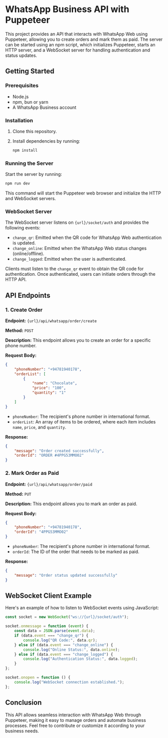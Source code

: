 # WhatsApp Business API with Puppeteer

This project provides an API that interacts with WhatsApp Web using Puppeteer, allowing you to create orders and mark them as paid. The server can be started using an npm script, which initializes Puppeteer, starts an HTTP server, and a WebSocket server for handling authentication and status updates.

## Getting Started

### Prerequisites

-   Node.js
-   npm, bun or yarn
-   A WhatsApp Business account

### Installation

1. Clone this repository.
2. Install dependencies by running:

    ```bash
    npm install
    ```

### Running the Server

Start the server by running:

```bash
npm run dev
```

This command will start the Puppeteer web browser and initialize the HTTP and WebSocket servers.

### WebSocket Server

The WebSocket server listens on `{url}/socket/auth` and provides the following events:

-   `change_qr`: Emitted when the QR code for WhatsApp Web authentication is updated.
-   `change_online`: Emitted when the WhatsApp Web status changes (online/offline).
-   `change_logged`: Emitted when the user is authenticated.

Clients must listen to the `change_qr` event to obtain the QR code for authentication. Once authenticated, users can initiate orders through the HTTP API.

## API Endpoints

### 1. Create Order

**Endpoint:** `{url}/api/whatsapp/order/create`

**Method:** `POST`

**Description:** This endpoint allows you to create an order for a specific phone number.

**Request Body:**

```json
{
    "phoneNumber": "+94781940178",
    "orderList": [
        {
            "name": "Chocolate",
            "price": "100",
            "quantity": "1"
        }
    ]
}
```

-   `phoneNumber`: The recipient's phone number in international format.
-   `orderList`: An array of items to be ordered, where each item includes `name`, `price`, and `quantity`.

**Response:**

```json
{
    "message": "Order created successfully",
    "orderId": "ORDER #4PPG53MMO02"
}
```

### 2. Mark Order as Paid

**Endpoint:** `{url}/api/whatsapp/order/paid`

**Method:** `PUT`

**Description:** This endpoint allows you to mark an order as paid.

**Request Body:**

```json
{
    "phoneNumber": "+94781940178",
    "orderId": "4PPG53MMO02"
}
```

-   `phoneNumber`: The recipient's phone number in international format.
-   `orderId`: The ID of the order that needs to be marked as paid.

**Response:**

```json
{
    "message": "Order status updated successfully"
}
```

## WebSocket Client Example

Here's an example of how to listen to WebSocket events using JavaScript:

```javascript
const socket = new WebSocket("ws://{url}/socket/auth");

socket.onmessage = function (event) {
    const data = JSON.parse(event.data);
    if (data.event === "change_qr") {
        console.log("QR Code:", data.qr);
    } else if (data.event === "change_online") {
        console.log("Online Status:", data.online);
    } else if (data.event === "change_logged") {
        console.log("Authentication Status:", data.logged);
    }
};

socket.onopen = function () {
    console.log("WebSocket connection established.");
};
```

## Conclusion

This API allows seamless interaction with WhatsApp Web through Puppeteer, making it easy to manage orders and automate business processes. Feel free to contribute or customize it according to your business needs.
